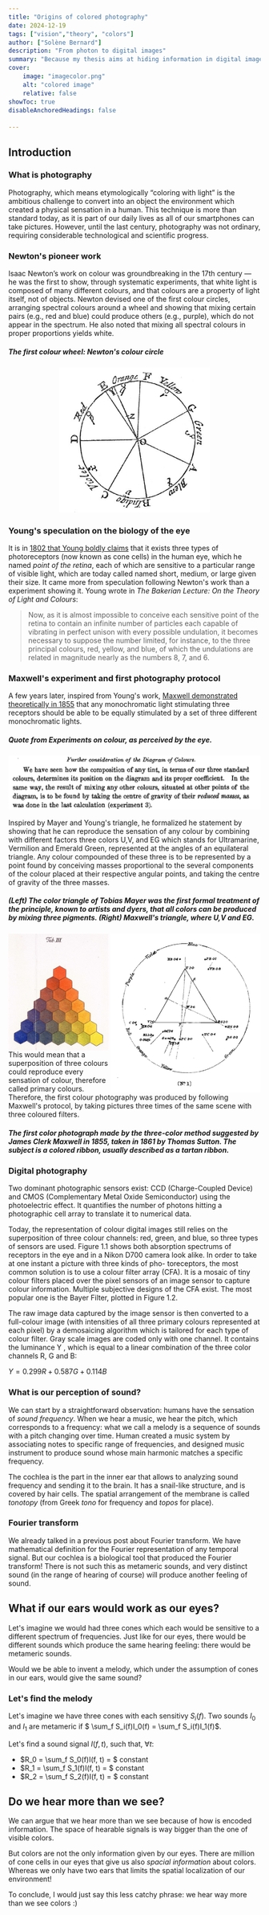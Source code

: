 ```yaml
---
title: "Origins of colored photography" 
date: 2024-12-19
tags: ["vision","theory", "colors"]
author: ["Solène Bernard"]
description: "From photon to digital images" 
summary: "Because my thesis aims at hiding information in digital images, let's first dive into the origins of photography and then digital images." 
cover:
    image: "imagecolor.png"
    alt: "colored image"
    relative: false
showToc: true
disableAnchoredHeadings: false

---
```



## Introduction

### What is photography

Photography, which means etymologically “coloring with light” is the ambitious challenge to convert into an object the environment which created a physical sensation in a human.
This technique is more than standard today, as it is part of our daily lives as all of our smartphones can take pictures. However, until the last century, photography was not ordinary, requiring considerable technological and scientific progress.

### Newton's pioneer work

Isaac Newton’s work on colour was groundbreaking in the 17th century — he was the first to show, through systematic experiments, that white light is composed of many different colours, and that colours are a property of light itself, not of objects. Newton devised one of the first colour circles, arranging spectral colours around a wheel and showing that mixing certain pairs (e.g., red and blue) could produce others (e.g., purple), which do not appear in the spectrum. He also noted that mixing all spectral colours in proper proportions yields white.

##### The first colour wheel: Newton's colour circle
<p align="center">
<img src="newtons_colour_circle.png" width="300"/>
</p>

### Young's speculation on the biology of the eye

It is in [1802 that Young boldly claims](https://www.jstor.org/stable/pdf/107113.pdf "The Bakerian Lecture: On the Theory of Light and Colours") that it exists three types of photoreceptors (now known as cone cells) in the human eye, which he named *point of the retina*, each of which are sensitive to a particular range of visible light, which are today called named short, medium, or large given their size. It came more from speculation following Newton's work than a experiment showing it. Young wrote in *The Bakerian Lecture: On the Theory of Light and Colours*:

> Now, as it is almost impossible to conceive each sensitive point of the retina to contain an infinite number of particles each capable of vibrating in perfect unison with every possible undulation, it becomes necessary to suppose the number limited, for instance, to the three principal colours, red, yellow, and blue, of which the undulations are related in magnitude nearly as the numbers 8, 7, and 6.

### Maxwell's experiment and first photography protocol

A few years later, inspired from Young's work, [Maxwell demonstrated theoretically in 1855](https://www.jimworthey.com/archive/Maxwell_1855_OCRtext.pdf "Experiments on colour, as perceived by the eye.") that any monochromatic light stimulating three receptors should be able to be equally stimulated by a set of three different monochromatic lights. 
##### Quote from Experiments on colour, as perceived by the eye.
![](quote_maxwell.png)

Inspired by Mayer and Young's triangle, he formalized he statement by showing that he can reproduce the sensation of any colour by combining with different factors three colors U,V, and EG which stands for Ultramarine, Vermilion and Emerald Green, represented at the angles of an equilateral triangle. Any colour compounded of these three is to be represented by a point found by conceiving masses proportional to the several components of the colour placed at their respective angular points, and taking the centre of gravity of the three masses.

##### (Left) The color triangle of Tobias Mayer was the first formal treatment of the principle, known to artists and dyers, that all colors can be produced by mixing three pigments. (Right) Maxwell's triangle, where U,V and EG.
<p align="left">
<img align="left" src="mayer_triangle.jpg" width="200"/> <img align="right" src="diagram.png" width="300"/>
</p>

This would mean that a superposition of three colours could reproduce every sensation of colour, therefore called primary colours. Therefore, the first colour photography was produced by following Maxwell's protocol, by taking pictures three times of the same scene with three coloured filters.

##### The first color photograph made by the three-color method suggested by James Clerk Maxwell in 1855, taken in 1861 by Thomas Sutton. The subject is a colored ribbon, usually described as a tartan ribbon.


### Digital photography

Two dominant photographic sensors exist: CCD (Charge-Coupled Device) and CMOS (Complementary Metal Oxide Semiconductor) using the photoelectric effect. It quantifies the number of photons hitting a photographic cell array to translate it to numerical data. 

Today, the representation of colour digital images still relies on the superposition of three colour channels: red, green, and blue, so three types of sensors are used. Figure 1.1 shows both absorption spectrums of receptors in the eye and in a Nikon D700 camera look alike.
In order to take at one instant a picture with three kinds of pho- toreceptors, the most common solution is to use a colour filter array (CFA). It is a mosaic of tiny colour filters placed over the pixel sensors of an image sensor to capture colour information. Multiple subjective designs of the CFA exist. The most popular one is the Bayer Filter, plotted in Figure 1.2.

The raw image data captured by the image sensor is then converted to a full-colour image (with intensities of all three primary colours represented at each pixel) by a demosaicing algorithm which is tailored for each type of colour filter.
Gray scale images are coded only with one channel. It contains the luminance Y , which is equal to a linear combination of the three color channels R, G and B:

$Y = 0.299R + 0.587G + 0.114B$


### What is our perception of sound?

We can start by a straightforward observation: humans have the sensation of *sound frequency*. When we hear a music, we hear the pitch, which corresponds to a frequency: what we call a melody is a sequence of sounds with a pitch changing over time. Human created a music system by associating notes to specific range of frequencies, and designed music instrument to produce sound whose main harmonic matches a specific frequency.

The cochlea is the part in the inner ear that allows to analyzing sound frequency and sending it to the brain. It has a snail-like structure, and is covered by hair cells. The spatial arrangement of the membrane is called *tonotopy* (from Greek *tono* for frequency and *topos* for place). 

### Fourier transform

We already talked in a previous post about Fourier transform. We have mathematical definition for the Fourier representation of any temporal signal. But our cochlea is a biological tool that produced the Fourier transform! There is not such this as metameric sounds, and very distinct sound (in the range of hearing of course) will produce another feeling of sound.

## What if our ears would work as our eyes?

Let's imagine we would had three cones which each would be sensitive to a different spectrum of frequencies. Just like for our eyes, there would be different sounds which produce the same hearing feeling: there would be metameric sounds.

Would we be able to invent a melody, which under the assumption of cones in our ears, would give the same sound?

### Let's find the melody

Let's imagine we have three cones with each sensitivy $S_i(f)$. Two sounds $I_0$ and $I_1$ are metameric if $ \sum_f S_i(f)I_0(f) = \sum_f S_i(f)I_1(f)$. 


Let's find a sound signal $I(f, t)$, such that, $\forall t$:
+ $R_0 = \sum_f S_0(f)I(f, t) = $ constant
+ $R_1 = \sum_f S_1(f)I(f, t) = $ constant
+ $R_2 = \sum_f S_2(f)I(f, t) = $ constant





## Do we hear more than we see?

We can argue that we hear more than we see because of how is encoded information. The space of hearable signals is way bigger than the one of visible colors. 

But colors are not the only information given by our eyes. There are million of cone cells in our eyes that give us also *spacial information* about colors. Whereas we only have two ears that limits the spatial localization of our environment! 

To conclude, I would just say this less catchy phrase: we hear way more than we see colors :) 






